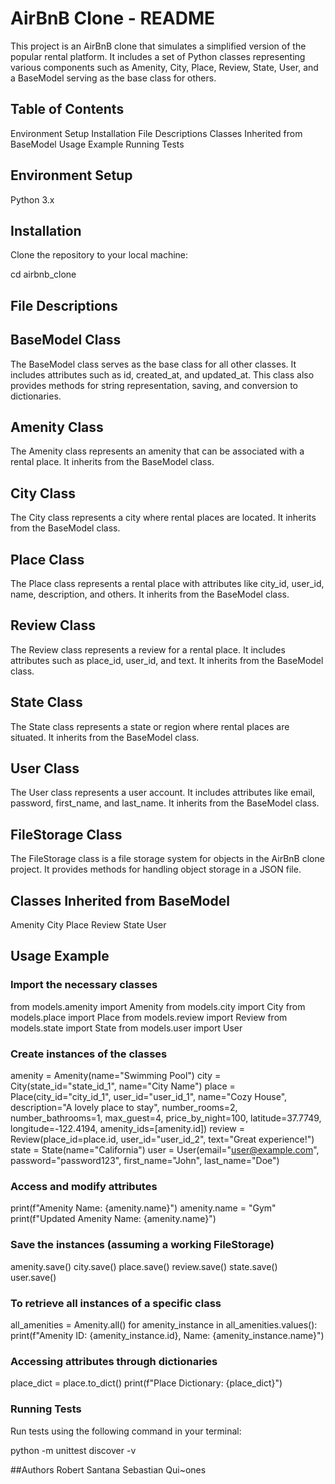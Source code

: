 # AirBnB Clone - README

This project is an AirBnB clone that simulates a simplified version of the popular rental platform. It includes a set of Python classes representing various components such as Amenity, City, Place, Review, State, User, and a BaseModel serving as the base class for others.

## Table of Contents
Environment Setup
Installation
File Descriptions
Classes Inherited from BaseModel
Usage Example
Running Tests

## Environment Setup
Python 3.x
## Installation
Clone the repository to your local machine:

cd airbnb_clone

## File Descriptions
## BaseModel Class
The BaseModel class serves as the base class for all other classes. It includes attributes such as id, created_at, and updated_at. This class also provides methods for string representation, saving, and conversion to dictionaries.

## Amenity Class
The Amenity class represents an amenity that can be associated with a rental place. It inherits from the BaseModel class.

## City Class
The City class represents a city where rental places are located. It inherits from the BaseModel class.

## Place Class
The Place class represents a rental place with attributes like city_id, user_id, name, description, and others. It inherits from the BaseModel class.

## Review Class
The Review class represents a review for a rental place. It includes attributes such as place_id, user_id, and text. It inherits from the BaseModel class.

## State Class
The State class represents a state or region where rental places are situated. It inherits from the BaseModel class.

## User Class
The User class represents a user account. It includes attributes like email, password, first_name, and last_name. It inherits from the BaseModel class.

## FileStorage Class
The FileStorage class is a file storage system for objects in the AirBnB clone project. It provides methods for handling object storage in a JSON file.

## Classes Inherited from BaseModel
Amenity
City
Place
Review
State
User
## Usage Example

### Import the necessary classes
from models.amenity import Amenity
from models.city import City
from models.place import Place
from models.review import Review
from models.state import State
from models.user import User

### Create instances of the classes
amenity = Amenity(name="Swimming Pool")
city = City(state_id="state_id_1", name="City Name")
place = Place(city_id="city_id_1", user_id="user_id_1", name="Cozy House", description="A lovely place to stay",
              number_rooms=2, number_bathrooms=1, max_guest=4, price_by_night=100, latitude=37.7749, longitude=-122.4194,
              amenity_ids=[amenity.id])
review = Review(place_id=place.id, user_id="user_id_2", text="Great experience!")
state = State(name="California")
user = User(email="user@example.com", password="password123", first_name="John", last_name="Doe")

### Access and modify attributes
print(f"Amenity Name: {amenity.name}")
amenity.name = "Gym"
print(f"Updated Amenity Name: {amenity.name}")

### Save the instances (assuming a working FileStorage)
amenity.save()
city.save()
place.save()
review.save()
state.save()
user.save()

### To retrieve all instances of a specific class
all_amenities = Amenity.all()
for amenity_instance in all_amenities.values():
    print(f"Amenity ID: {amenity_instance.id}, Name: {amenity_instance.name}")

### Accessing attributes through dictionaries
place_dict = place.to_dict()
print(f"Place Dictionary: {place_dict}")


### Running Tests
Run tests using the following command in your terminal:

python -m unittest discover -v

##Authors
Robert Santana
Sebastian Qui~ones